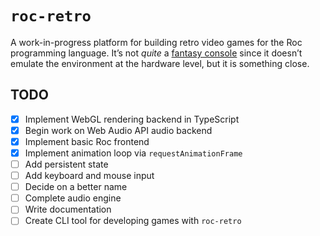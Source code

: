 # `roc-retro`

A work-in-progress platform for building retro video games for the Roc programming language. It’s not *quite* a [fantasy console](https://en.m.wikipedia.org/wiki/Fantasy_video_game_console) since it doesn’t emulate the environment at the hardware level, but it is something close.

## TODO
- [x] Implement WebGL rendering backend in TypeScript
- [x] Begin work on Web Audio API audio backend
- [x] Implement basic Roc frontend
- [x] Implement animation loop via `requestAnimationFrame`
- [ ] Add persistent state
- [ ] Add keyboard and mouse input
- [ ] Decide on a better name
- [ ] Complete audio engine
- [ ] Write documentation
- [ ] Create CLI tool for developing games with `roc-retro`